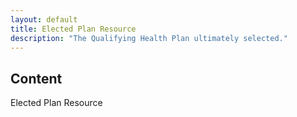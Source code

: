 ```yaml
---
layout: default
title: Elected Plan Resource
description: "The Qualifying Health Plan ultimately selected."
---
```


## Content ##
Elected Plan Resource